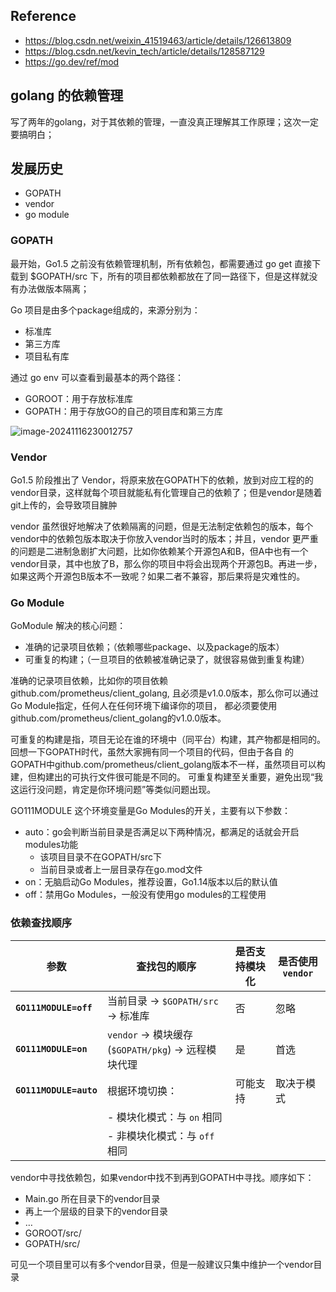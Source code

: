 ## Reference

- https://blog.csdn.net/weixin_41519463/article/details/126613809
- https://blog.csdn.net/kevin_tech/article/details/128587129
- https://go.dev/ref/mod

## golang 的依赖管理

写了两年的golang，对于其依赖的管理，一直没真正理解其工作原理；这次一定要搞明白；

## 发展历史

- GOPATH
- vendor
- go module

### GOPATH

最开始，Go1.5 之前没有依赖管理机制，所有依赖包，都需要通过 go get 直接下载到 $GOPATH/src 下，所有的项目都依赖都放在了同一路径下，但是这样就没有办法做版本隔离；

Go 项目是由多个package组成的，来源分别为：

- 标准库
- 第三方库
- 项目私有库

通过 go env 可以查看到最基本的两个路径：

- GOROOT：用于存放标准库
- GOPATH：用于存放GO的自己的项目库和第三方库

![image-20241116230012757](https://happychan.oss-cn-shenzhen.aliyuncs.com/picgo/image-20241116230012757.png)

### Vendor

Go1.5 阶段推出了 Vendor，将原来放在GOPATH下的依赖，放到对应工程的的vendor目录，这样就每个项目就能私有化管理自己的依赖了；但是vendor是随着git上传的，会导致项目臃肿

vendor 虽然很好地解决了依赖隔离的问题，但是无法制定依赖包的版本，每个vendor中的依赖包版本取决于你放入vendor当时的版本；并且，vendor 更严重的问题是二进制急剧扩大问题，比如你依赖某个开源包A和B，但A中也有一个vendor目录，其中也放了B，那么你的项目中将会出现两个开源包B。再进一步，如果这两个开源包B版本不一致呢？如果二者不兼容，那后果将是灾难性的。

### Go Module

GoModule 解决的核心问题：

- 准确的记录项目依赖；（依赖哪些package、以及package的版本）
- 可重复的构建；（一旦项目的依赖被准确记录了，就很容易做到重复构建）

准确的记录项目依赖，比如你的项目依赖github.com/prometheus/client_golang, 且必须是v1.0.0版本，那么你可以通过Go Module指定，任何人在任何环境下编译你的项目， 都必须要使用github.com/prometheus/client_golang的v1.0.0版本。

可重复的构建是指，项目无论在谁的环境中（同平台）构建，其产物都是相同的。回想一下GOPATH时代，虽然大家拥有同一个项目的代码，但由于各自 的GOPATH中github.com/prometheus/client_golang版本不一样，虽然项目可以构建，但构建出的可执行文件很可能是不同的。 可重复构建至关重要，避免出现“我这运行没问题，肯定是你环境问题”等类似问题出现。

GO111MODULE 这个环境变量是Go Modules的开关，主要有以下参数：

- auto：go会判断当前目录是否满足以下两种情况，都满足的话就会开启modules功能
  - 该项目目录不在GOPATH/src下
  - 当前目录或者上一层目录存在go.mod文件
- on：无脑启动Go Modules，推荐设置，Go1.14版本以后的默认值
- off：禁用Go Modules，一般没有使用go modules的工程使用

### 依赖查找顺序

| 参数                   | 查找包的顺序                                      | 是否支持模块化 | 是否使用 `vendor` |
| ---------------------- | ------------------------------------------------- | -------------- | ----------------- |
| **`GO111MODULE=off`**  | 当前目录 → `$GOPATH/src` → 标准库                 | 否             | 忽略              |
| **`GO111MODULE=on`**   | `vendor` → 模块缓存(`$GOPATH/pkg`) → 远程模块代理 | 是             | 首选              |
| **`GO111MODULE=auto`** | 根据环境切换：                                    | 可能支持       | 取决于模式        |
|                        | - 模块化模式：与 `on` 相同                        |                |                   |
|                        | - 非模块化模式：与 `off` 相同                     |                |                   |

vendor中寻找依赖包，如果vendor中找不到再到GOPATH中寻找。顺序如下：

- Main.go 所在目录下的vendor目录
- 再上一个层级的目录下的vendor目录
- …
- GOROOT/src/
- GOPATH/src/

可见一个项目里可以有多个vendor目录，但是一般建议只集中维护一个vendor目录

### 















